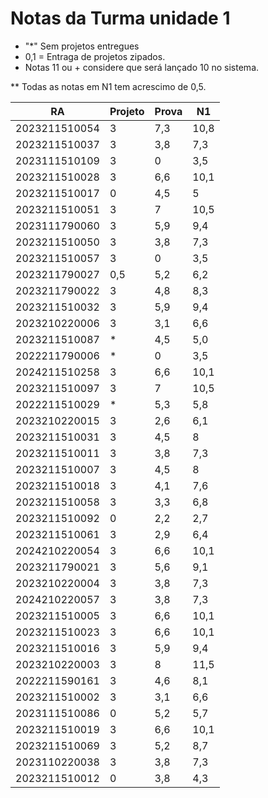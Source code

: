 # Notas da Turma unidade 1

* "*" Sem projetos entregues
* 0,1 = Entraga de projetos zipados.
* Notas 11 ou + considere que será lançado 10 no sistema.
  
** Todas as notas em N1 tem acrescimo de 0,5. 


| RA            | Projeto | Prova | N1   |
|---------------|---------|-------|------|
| 2023211510054 | 3       | 7,3   | 10,8 |
| 2023211510037 | 3       | 3,8   | 7,3  |
| 2023111510109 | 3       | 0     | 3,5  |
| 2023211510028 | 3       | 6,6   | 10,1 |
| 2023211510017 | 0       | 4,5   | 5    |
| 2023211510051 | 3       | 7     | 10,5 |
| 2023111790060 | 3       | 5,9   | 9,4  |
| 2023211510050 | 3       | 3,8   | 7,3  |
| 2023211510057 | 3       | 0     | 3,5  |
| 2023211790027 | 0,5     | 5,2   | 6,2  |
| 2023211790022 | 3       | 4,8   | 8,3  |
| 2023211510032 | 3       | 5,9   | 9,4  |
| 2023210220006 | 3       | 3,1   | 6,6  |
| 2023211510087 | *       | 4,5   | 5,0  |
| 2022211790006 | *       | 0     | 3,5  |
| 2024211510258 | 3       | 6,6   | 10,1 |
| 2023211510097 | 3       | 7     | 10,5 |
| 2022211510029 | *       | 5,3   | 5,8  |
| 2023210220015 | 3       | 2,6   | 6,1  |
| 2023211510031 | 3       | 4,5   | 8    |
| 2023211510011 | 3       | 3,8   | 7,3  |
| 2023211510007 | 3       | 4,5   | 8    |
| 2023211510018 | 3       | 4,1   | 7,6  |
| 2023211510058 | 3       | 3,3   | 6,8  |
| 2023211510092 | 0       | 2,2   | 2,7  |
| 2023211510061 | 3       | 2,9   | 6,4  |
| 2024210220054 | 3       | 6,6   | 10,1 |
| 2023211790021 | 3       | 5,6   | 9,1  |
| 2023210220004 | 3       | 3,8   | 7,3  |
| 2024210220057 | 3       | 3,8   | 7,3  |
| 2023211510005 | 3       | 6,6   | 10,1 |
| 2023211510023 | 3       | 6,6   | 10,1 |
| 2023211510016 | 3       | 5,9   | 9,4  |
| 2023210220003 | 3       | 8     | 11,5 |
| 2022211590161 | 3       | 4,6   | 8,1  |
| 2023211510002 | 3       | 3,1   | 6,6  |
| 2023111510086 | 0       | 5,2   | 5,7  |
| 2023211510019 | 3       | 6,6   | 10,1 |
| 2023211510069 | 3       | 5,2   | 8,7  |
| 2023110220038 | 3       | 3,8   | 7,3  |
| 2023211510012 | 0       | 3,8   | 4,3  |
